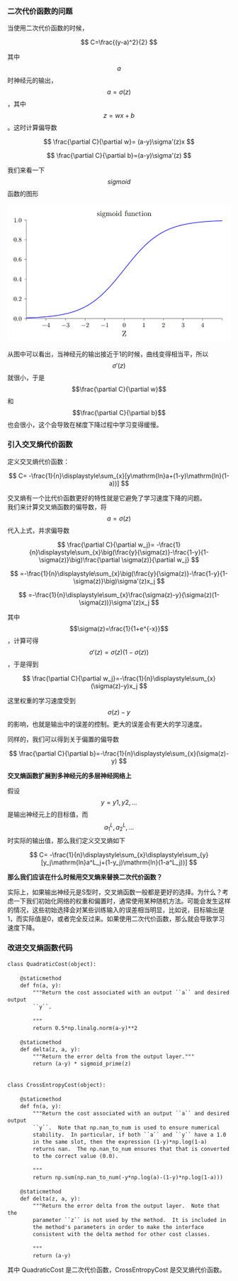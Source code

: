 ### 二次代价函数的问题

当使用二次代价函数的时候，


$$
C=\frac{(y-a)^2}{2}
$$


其中$$a$$时神经元的输出，$$a=\sigma(z)$$，其中$$z=wx+b$$。这时计算偏导数


$$
\frac{\partial C}{\partial w}= (a-y)\sigma'(z)x
$$



$$
\frac{\partial C}{\partial b}=(a-y)\sigma'(z)
$$


我们来看一下$$sigmoid$$函数的图形

![](/assets/sigmoid_function.png)

从图中可以看出，当神经元的输出接近于1的时候，曲线变得相当平，所以$$\sigma'(z)$$就很小，于是$$\frac{\partial C}{\partial w}$$和$$\frac{\partial C}{\partial b}$$也会很小，这个会导致在梯度下降过程中学习变得缓慢。

### 引入交叉熵代价函数

定义交叉熵代价函数：


$$
C= -\frac{1}{n}\displaystyle\sum_{x}[y\mathrm{ln}a+(1-y)\mathrm{ln}(1-a))]
$$


交叉熵有一个比代价函数更好的特性就是它避免了学习速度下降的问题。  
我们来计算交叉熵函数的偏导数，将$$a = \sigma(z)$$ 代入上式，并求偏导数


$$
\frac{\partial C}{\partial w_j}= -\frac{1}{n}\displaystyle\sum_{x}\big(\frac{y}{\sigma(z)}-\frac{1-y}{1-\sigma(z)}\big)\frac{\partial \sigma(z)}{\partial w_j}
$$



$$
=-\frac{1}{n}\displaystyle\sum_{x}\big(\frac{y}{\sigma(z)}-\frac{1-y}{1-\sigma(z)}\big)\sigma'(z)x_j
$$



$$
=-\frac{1}{n}\displaystyle\sum_{x}\frac{\sigma(z)-y}{\sigma(z)(1-\sigma(z))}\sigma'(z)x_j
$$


其中$$\sigma(z)=\frac{1}{1+e^{-x}}$$，计算可得$$\sigma'(z)=\sigma(z)(1-\sigma(z))$$，于是得到


$$
\frac{\partial C}{\partial w_j}=-\frac{1}{n}\displaystyle\sum_{x}(\sigma(z)-y)x_j
$$


这里权重的学习速度受到$$\sigma(z)-y$$的影响，也就是输出中的误差的控制。更大的误差会有更大的学习速度。

同样的，我们可以得到关于偏置的偏导数


$$
\frac{\partial C}{\partial b}=-\frac{1}{n}\displaystyle\sum_{x}(\sigma(z)-y)
$$


**交叉熵函数扩展到多神经元的多层神经网络上**

假设$$y=y1,y2,...$$是输出神经元上的目标值，而$$a^L_1,a^L_2,...$$时实际的输出值，那么我们定义交叉熵如下


$$
C= -\frac{1}{n}\displaystyle\sum_{x}\displaystyle\sum_{y}[y_j\mathrm{ln}a^L_j+(1-y_j)\mathrm{ln}(1-a^L_j))]
$$


**那么我们应该在什么时候用交叉熵来替换二次代价函数？**

实际上，如果输出神经元是S型时，交叉熵函数一般都是更好的选择。为什么？考虑一下我们初始化网络的权重和偏置时，通常使用某种随机方法。可能会发生这样的情况，这些初始选择会对某些训练输入的误差相当明显，比如说，目标输出是1，而实际值是0，或者完全反过来。如果使用二次代价函数，那么就会导致学习速度下降。



### 改进交叉熵函数代码

    class QuadraticCost(object):

        @staticmethod
        def fn(a, y):
            """Return the cost associated with an output ``a`` and desired output
            ``y``.

            """
            return 0.5*np.linalg.norm(a-y)**2

        @staticmethod
        def delta(z, a, y):
            """Return the error delta from the output layer."""
            return (a-y) * sigmoid_prime(z)


    class CrossEntropyCost(object):

        @staticmethod
        def fn(a, y):
            """Return the cost associated with an output ``a`` and desired output
            ``y``.  Note that np.nan_to_num is used to ensure numerical
            stability.  In particular, if both ``a`` and ``y`` have a 1.0
            in the same slot, then the expression (1-y)*np.log(1-a)
            returns nan.  The np.nan_to_num ensures that that is converted
            to the correct value (0.0).

            """
            return np.sum(np.nan_to_num(-y*np.log(a)-(1-y)*np.log(1-a)))

        @staticmethod
        def delta(z, a, y):
            """Return the error delta from the output layer.  Note that the
            parameter ``z`` is not used by the method.  It is included in
            the method's parameters in order to make the interface
            consistent with the delta method for other cost classes.

            """
            return (a-y)

其中 QuadraticCost 是二次代价函数，CrossEntropyCost 是交叉熵代价函数。

